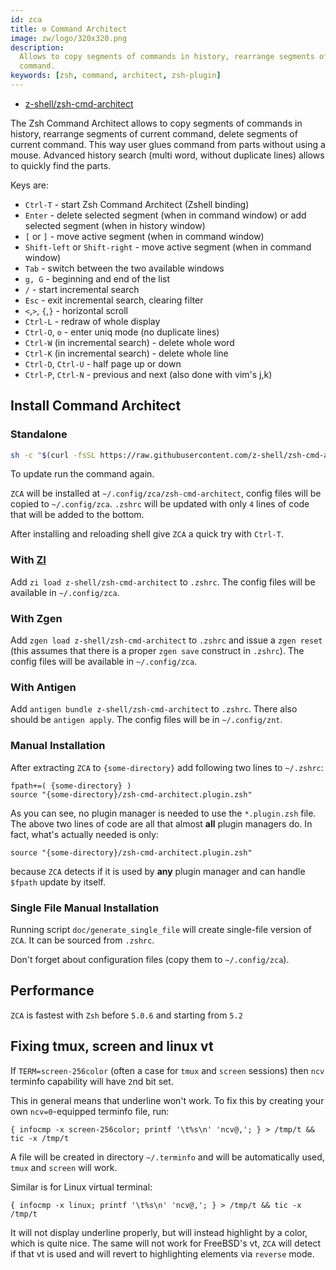 ```yaml
---
id: zca
title: ⚙️ Command Architect
image: zw/logo/320x320.png
description:
  Allows to copy segments of commands in history, rearrange segments of current command, delete segments of current
  command.
keywords: [zsh, command, architect, zsh-plugin]
---
```


- [z-shell/zsh-cmd-architect](https://github.com/z-shell/zsh-cmd-architect)

The Zsh Command Architect allows to copy segments of commands in history, rearrange segments of current command, delete
segments of current command. This way user glues command from parts without using a mouse. Advanced history search
(multi word, without duplicate lines) allows to quickly find the parts.

Keys are:

- `Ctrl-T` - start Zsh Command Architect (Zshell binding)
- `Enter` - delete selected segment (when in command window) or add selected segment (when in history window)
- `[` or `]` - move active segment (when in command window)
- `Shift-left` or `Shift-right` - move active segment (when in command window)
- `Tab` - switch between the two available windows
- `g, G` - beginning and end of the list
- `/` - start incremental search
- `Esc` - exit incremental search, clearing filter
- `<`,`>`, `{`,`}` - horizontal scroll
- `Ctrl-L` - redraw of whole display
- `Ctrl-O`, `o` - enter uniq mode (no duplicate lines)
- `Ctrl-W` (in incremental search) - delete whole word
- `Ctrl-K` (in incremental search) - delete whole line
- `Ctrl-D`, `Ctrl-U` - half page up or down
- `Ctrl-P`, `Ctrl-N` - previous and next (also done with vim's j,k)

## Install Command Architect

### Standalone

```sh
sh -c "$(curl -fsSL https://raw.githubusercontent.com/z-shell/zsh-cmd-architect/main/doc/install.sh)"
```

To update run the command again.

`ZCA` will be installed at `~/.config/zca/zsh-cmd-architect`, config files will be copied to `~/.config/zca`. `.zshrc`
will be updated with only `4` lines of code that will be added to the bottom.

After installing and reloading shell give `ZCA` a quick try with `Ctrl-T`.

### With [ZI](https://github.com/z-shell/zi)

Add `zi load z-shell/zsh-cmd-architect` to `.zshrc`. The config files will be available in `~/.config/zca`.

### With Zgen

Add `zgen load z-shell/zsh-cmd-architect` to `.zshrc` and issue a `zgen reset` (this assumes that there is a proper
`zgen save` construct in `.zshrc`). The config files will be available in `~/.config/zca`.

### With Antigen

Add `antigen bundle z-shell/zsh-cmd-architect` to `.zshrc`. There also should be `antigen apply`. The config files will
be in `~/.config/znt`.

### Manual Installation

After extracting `ZCA` to `{some-directory}` add following two lines to `~/.zshrc`:

```shell
fpath+=( {some-directory} )
source "{some-directory}/zsh-cmd-architect.plugin.zsh"
```

As you can see, no plugin manager is needed to use the `*.plugin.zsh` file. The above two lines of code are all that
almost **all** plugin managers do. In fact, what's actually needed is only:

```shell
source "{some-directory}/zsh-cmd-architect.plugin.zsh"
```

because `ZCA` detects if it is used by **any** plugin manager and can handle `$fpath` update by itself.

### Single File Manual Installation

Running script `doc/generate_single_file` will create single-file version of `ZCA`. It can be sourced from `.zshrc`.

Don't forget about configuration files (copy them to `~/.config/zca`).

## Performance

`ZCA` is fastest with `Zsh` before `5.0.6` and starting from `5.2`

## Fixing tmux, screen and linux vt

If `TERM=screen-256color` (often a case for `tmux` and `screen` sessions) then `ncv` terminfo capability will have `2`nd
bit set.

This in general means that underline won't work. To fix this by creating your own `ncv=0`-equipped terminfo file, run:

```shell
{ infocmp -x screen-256color; printf '\t%s\n' 'ncv@,'; } > /tmp/t && tic -x /tmp/t
```

A file will be created in directory `~/.terminfo` and will be automatically used, `tmux` and `screen` will work.

Similar is for Linux virtual terminal:

```shell
{ infocmp -x linux; printf '\t%s\n' 'ncv@,'; } > /tmp/t && tic -x /tmp/t
```

It will not display underline properly, but will instead highlight by a color, which is quite nice. The same will not
work for FreeBSD's vt, `ZCA` will detect if that vt is used and will revert to highlighting elements via `reverse` mode.
